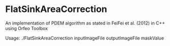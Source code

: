 # FlatSinkAreaCorrection
An implementation of PDEM algorithm as stated in FeiFei et al. (2012) in C++ using Orfeo Toolbox

Usage: ./FlatSinkAreaCorrection inputImageFile outputImageFile maskValue
